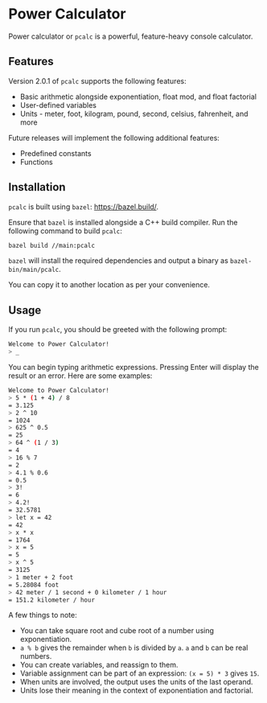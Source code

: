 # Power Calculator

Power calculator or `pcalc` is a powerful, feature-heavy console calculator.

## Features

Version 2.0.1 of `pcalc` supports the following features:

* Basic arithmetic alongside exponentiation, float mod, and float factorial
* User-defined variables
* Units - meter, foot, kilogram, pound, second, celsius, fahrenheit, and more

Future releases will implement the following additional features:

* Predefined constants
* Functions

## Installation

`pcalc` is built using `bazel`: <https://bazel.build/>.

Ensure that `bazel` is installed alongside a C++ build compiler. Run the
following command to build `pcalc`:

```sh
bazel build //main:pcalc
```

`bazel` will install the required dependencies and output a binary as
`bazel-bin/main/pcalc`.

You can copy it to another location as per your convenience.

## Usage

If you run `pcalc`, you should be greeted with the following prompt:

```sh
Welcome to Power Calculator!
> _
```

You can begin typing arithmetic expressions. Pressing Enter will display the
result or an error. Here are some examples:

```sh
Welcome to Power Calculator!
> 5 * (1 + 4) / 8
= 3.125
> 2 ^ 10 
= 1024
> 625 ^ 0.5
= 25
> 64 ^ (1 / 3)
= 4
> 16 % 7
= 2
> 4.1 % 0.6
= 0.5
> 3!
= 6
> 4.2!
= 32.5781
> let x = 42
= 42
> x * x
= 1764
> x = 5
= 5
> x ^ 5
= 3125
> 1 meter + 2 foot
= 5.28084 foot
> 42 meter / 1 second + 0 kilometer / 1 hour
= 151.2 kilometer / hour
```

A few things to note:

* You can take square root and cube root of a number using exponentiation.
* `a % b` gives the remainder when `b` is divided by `a`. `a` and `b` can be real numbers.
* You can create variables, and reassign to them.
* Variable assignment can be part of an expression: `(x = 5) * 3` gives `15`.
* When units are involved, the output uses the units of the last operand.
* Units lose their meaning in the context of exponentiation and factorial.
